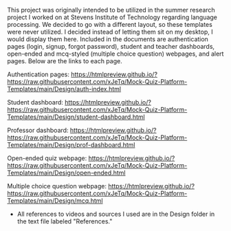 This project was originally intended to be utilized in the summer research project I worked on at Stevens Institute of Technology regarding language processing. We decided to go with a different layout, so these templates were never utilized. I decided instead of letting them sit on my desktop, I would display them here. Included in the documents are authentication pages (login, signup, forgot password), student and teacher dashboards, open-ended and mcq-styled (multiple choice question) webpages, and alert pages. Below are the links to each page. 

Authentication pages: https://htmlpreview.github.io/?https://raw.githubusercontent.com/xJeTq/Mock-Quiz-Platform-Templates/main/Design/auth-index.html 

Student dashboard: https://htmlpreview.github.io/?https://raw.githubusercontent.com/xJeTq/Mock-Quiz-Platform-Templates/main/Design/student-dashboard.html 

Professor dashboard: https://htmlpreview.github.io/?https://raw.githubusercontent.com/xJeTq/Mock-Quiz-Platform-Templates/main/Design/prof-dashboard.html 

Open-ended quiz webpage: https://htmlpreview.github.io/?https://raw.githubusercontent.com/xJeTq/Mock-Quiz-Platform-Templates/main/Design/open-ended.html 

Multiple choice question webpage: https://htmlpreview.github.io/?https://raw.githubusercontent.com/xJeTq/Mock-Quiz-Platform-Templates/main/Design/mcq.html 

* All references to videos and sources I used are in the Design folder in the text file labeled "References." 
